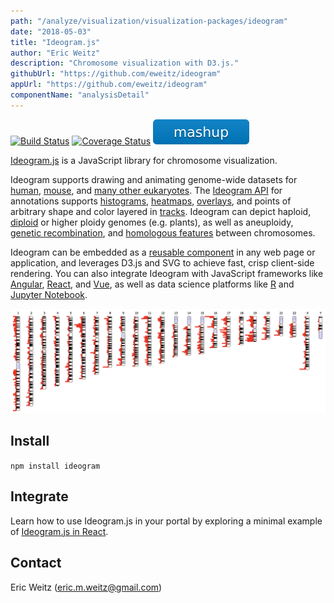 ```yaml
---
path: "/analyze/visualization/visualization-packages/ideogram"
date: "2018-05-03"
title: "Ideogram.js"
author: "Eric Weitz"
description: "Chromosome visualization with D3.js."
githubUrl: "https://github.com/eweitz/ideogram"
appUrl: "https://github.com/eweitz/ideogram"
componentName: "analysisDetail"
---
```


[![Build Status](https://travis-ci.org/eweitz/ideogram.svg?branch=master)](https://travis-ci.org/eweitz/ideogram)
[![Coverage Status](https://coveralls.io/repos/github/eweitz/ideogram/badge.svg)](https://coveralls.io/github/eweitz/ideogram)
[![Mashup](../_images/mashup.svg)](https://github.com/eweitz/ideogram/blob/master/examples/react/README.md#ideogram-in-react)

[Ideogram.js](https://eweitz.github.io/ideogram/) is a JavaScript library for chromosome visualization. 

Ideogram supports drawing and animating genome-wide datasets for [human](https://eweitz.github.io/ideogram/human), [mouse](https://eweitz.github.io/ideogram/mouse), and [many other eukaryotes](https://eweitz.github.io/ideogram/eukaryotes).  The [Ideogram API](https://github.com/eweitz/ideogram/blob/master/api.md) for annotations supports [histograms](https://eweitz.github.io/ideogram/annotations-histogram), [heatmaps](https://eweitz.github.io/ideogram/annotations-heatmap), [overlays](https://eweitz.github.io/ideogram/annotations-overlaid), and points of arbitrary shape and color layered in [tracks](https://eweitz.github.io/ideogram/annotations-tracks). Ideogram can depict haploid, [diploid](https://eweitz.github.io/ideogram/ploidy-basic) or higher ploidy genomes (e.g. plants), as well as aneuploidy, [genetic recombination](https://eweitz.github.io/ideogram/ploidy-recombination), and [homologous features](https://eweitz.github.io/ideogram/homology-basic) between chromosomes. 

Ideogram can be embedded as a [reusable component](https://github.com/eweitz/ideogram#usage) in any web page or application, and leverages D3.js and SVG to achieve fast, crisp client-side rendering. You can also integrate Ideogram with JavaScript frameworks like [Angular](https://github.com/eweitz/ideogram/tree/master/examples/angular), [React](https://github.com/eweitz/ideogram/tree/master/examples/react), and [Vue](https://github.com/eweitz/ideogram/tree/master/examples/vue), as well as data science platforms like [R](https://github.com/eweitz/ideogram/tree/master/examples/r) and [Jupyter Notebook](https://github.com/eweitz/ideogram/tree/master/examples/jupyter).

[![Ideogram](../_images/visualization/ideogram.png)](https://eweitz.github.io/ideogram/annotations-histogram)

## Install
`npm install ideogram`

## Integrate
Learn how to use Ideogram.js in your portal by exploring a minimal example of [Ideogram.js in React](https://github.com/eweitz/ideogram/blob/master/examples/react/README.md#ideogram-in-react).

## Contact
Eric Weitz ([eric.m.weitz@gmail.com](mailto://eric.m.weitz@gmail.com))

